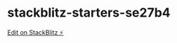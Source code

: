 # stackblitz-starters-se27b4

[Edit on StackBlitz ⚡️](https://stackblitz.com/edit/stackblitz-starters-se27b4)